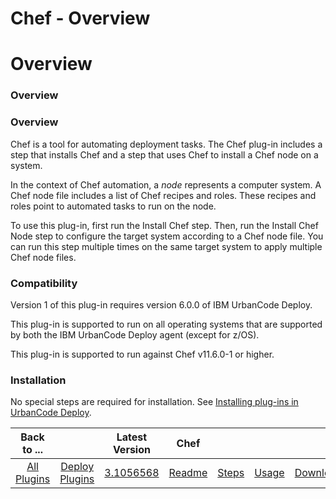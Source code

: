 
Chef - Overview
===============

# Overview



### Overview




 


### Overview


Chef is a tool for automating deployment tasks. The Chef plug-in includes a step that installs Chef and a step that uses Chef to install a Chef node on a system.


In the context of Chef automation, a *node* represents a computer system. A Chef node file includes a list of Chef recipes and roles. These recipes and roles point to automated tasks to run on the node.


To use this plug-in, first run the Install Chef step. Then, run the Install Chef Node step to configure the target system according to a Chef node file. You can run this step multiple times on the same target system to apply multiple Chef node files.


### Compatibility


Version 1 of this plug-in requires version 6.0.0 of IBM UrbanCode Deploy.


This plug-in is supported to run on all operating systems that are supported by both the IBM UrbanCode Deploy agent (except for z/OS).


This plug-in is supported to run against Chef v11.6.0-1 or higher.



### Installation


No special steps are required for installation. See [Installing plug-ins in UrbanCode Deploy](https://www.urbancode.com/resource/installing-plug-ins-in-urbancode-products/ "Installing plug-ins in UrbanCode Deploy").




|Back to ...||Latest Version|Chef ||||
| :---: | :---: | :---: | :---: | :---: | :---: | :---: |
|[All Plugins](../../index.md)|[Deploy Plugins](../README.md)|[3.1056568](https://raw.githubusercontent.com/UrbanCode/IBM-UCD-PLUGINS/main/files/Chef/Chef-3.1056568.zip)|[Readme](README.md)|[Steps](steps.md)|[Usage](usage.md)|[Downloads](downloads.md)|

